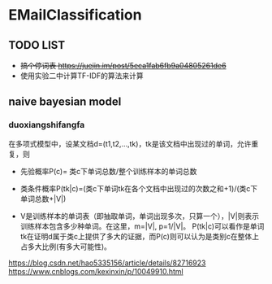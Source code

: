 # EMailClassification
## TODO LIST
+ ~~搞个停词表 https://juejin.im/post/5eca1fab6fb9a04805261de6~~
+ 使用实验二中计算TF-IDF的算法来计算

## naive bayesian model
### duoxiangshifangfa
在多项式模型中，设某文档d=(t1,t2,…,tk)，tk是该文档中出现过的单词，允许重复，则
+ 先验概率P(c)= 类c下单词总数/整个训练样本的单词总数
  
+ 类条件概率P(tk|c)=(类c下单词tk在各个文档中出现过的次数之和+1)/(类c下单词总数+|V|)
  
+ V是训练样本的单词表（即抽取单词，单词出现多次，只算一个），|V|则表示训练样本包含多少种单词。在这里，m=|V|, p=1/|V|。
P(tk|c)可以看作是单词tk在证明d属于类c上提供了多大的证据，而P(c)则可以认为是类别c在整体上占多大比例(有多大可能性)。

https://blog.csdn.net/hao5335156/article/details/82716923
https://www.cnblogs.com/kexinxin/p/10049910.html